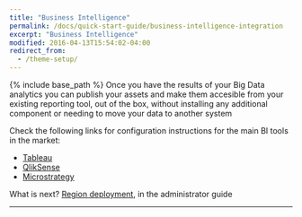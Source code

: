 ```yaml
---
title: "Business Intelligence"
permalink: /docs/quick-start-guide/business-intelligence-integration
excerpt: "Business Intelligence"
modified: 2016-04-13T15:54:02-04:00
redirect_from:
  - /theme-setup/
---
```


{% include base_path %}
Once you have the results of your Big Data analytics you can publish your assets and make them accesible from your existing reporting tool, out of the box, without installing any additional component or needing to move your data to another system

Check the following links for configuration instructions for the main BI tools in the market:

- [Tableau](#)
- [QlikSense](#)
- [Microstrategy](#)
 

What is next? [Region deployment](#), in the administrator guide


---

